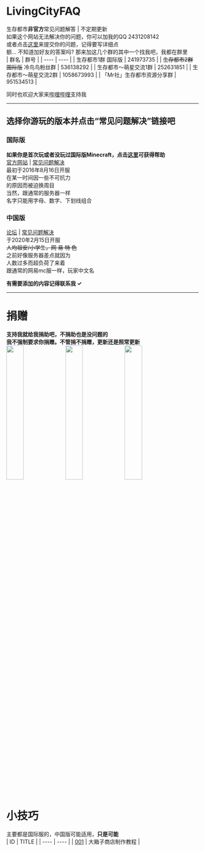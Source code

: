 # LivingCityFAQ
生存都市**非官方**常见问题解答 | 不定期更新  
如果这个网站无法解决你的问题，你可以加我的QQ 2431208142  
或者点击[这里](https://github.com/MrXiaoM/LivingCityFAQ/issues/new/choose)来提交你的问题，记得要写详细点  
额… 不知道加好友的答案吗? 那来加这几个群的其中一个找我吧，我都在群里  
|  群名   | 群号  |
|  ----  |  ----  |
| 生存都市1群 国际版 | 241973735 |
| ~~生存都市2群 国际版~~ 冷鸟鸟粉丝群 | 536138292 |
| 生存都市～萌星交流1群 | 252631851 |
| 生存都市～萌星交流2群 | 1058673993 |
| 「Mr社」生存都市资源分享群 | 951534513 |

同时也欢迎大家来[哔哩哔哩](https://space.bilibili.com/330771760)支持我

-------------------------------

## 选择你游玩的版本并点击“常见问题解决”链接吧
### 国际版  
**如果你是首次玩或者没玩过国际版Minecraft，点击[这里](http://www.pds.ink/forum.php?mod=viewthread&tid=1748&fromuid=6)可获得帮助**  
[官方网站](http://www.pds.ink) | [常见问题解决](https://github.com/MrXiaoM/LivingCityFAQ/blob/master/JE.MD)  
最初于2016年8月16日开服  
在某一时间因一些不可抗力  
的原因而被迫换周目  
当然，跟通常的服务器一样  
名字只能用字母、数字、下划线组合  

### 中国版
[论坛](http://mc.netease.com/forum-96-1.html) | [常见问题解决](https://github.com/MrXiaoM/LivingCityFAQ/blob/master/NE.MD)  
于2020年2月15日开服  
~~人均祖安/小学生，网 易 特 色~~  
之前好像服务器差点就因为  
人数过多而超负荷了来着  
跟通常的网易mc服一样，玩家中文名  

**有需要添加的内容记得联系我 ✓**

-------------------------------
# 捐赠
**支持我就给我捐助吧，不捐助也是没问题的**  
**我不强制要求你捐赠。不管捐不捐赠，更新还是照常更新**  
<img src="https://help.mrxiaom.top/img/qq.png" width = 30% />
<img src="https://help.mrxiaom.top/img/wechat.png" width = 30% />
<img src="https://help.mrxiaom.top/img/alipay.png" width = 30% />



# 小技巧  
主要都是国际服的，中国版可能适用，**只是可能**  
| ID | TITLE |
|  ----  |  ----  |
| [001](https://github.com/MrXiaoM/LivingCityFAQ/blob/master/docs/JavaEdition/001.md) | 大箱子商店制作教程 |  
